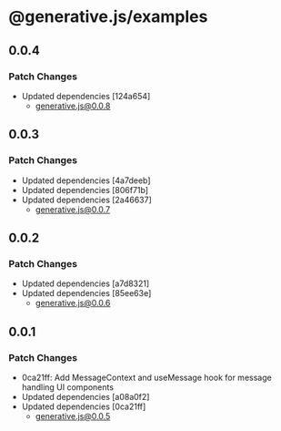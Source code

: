 # @generative.js/examples

## 0.0.4

### Patch Changes

- Updated dependencies [124a654]
  - generative.js@0.0.8

## 0.0.3

### Patch Changes

- Updated dependencies [4a7deeb]
- Updated dependencies [806f71b]
- Updated dependencies [2a46637]
  - generative.js@0.0.7

## 0.0.2

### Patch Changes

- Updated dependencies [a7d8321]
- Updated dependencies [85ee63e]
  - generative.js@0.0.6

## 0.0.1

### Patch Changes

- 0ca21ff: Add MessageContext and useMessage hook for message handling UI components
- Updated dependencies [a08a0f2]
- Updated dependencies [0ca21ff]
  - generative.js@0.0.5
